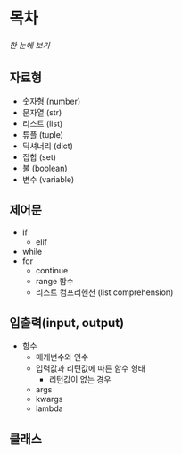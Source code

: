 # 목차
###### 한 눈에 보기

## 자료형
- 숫자형 (number)
- 문자열 (str)
- 리스트 (list)
- 튜플 (tuple)
- 딕셔너리 (dict)
- 집합 (set)
- 불 (boolean)
- 변수 (variable)

## 제어문
- if
    - elif
- while
- for
    - continue
    - range 함수
    - 리스트 컴프리헨션 (list comprehension)

## 입출력(input, output)
- 함수
    - 매개변수와 인수
    - 입력값과 리턴값에 따른 함수 형태
        - 리턴값이 없는 경우
    - args
    - kwargs
    - lambda

## 클래스 